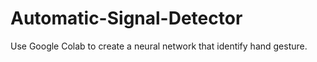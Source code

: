 # Automatic-Signal-Detector
Use Google Colab to create a neural network that identify hand gesture.
